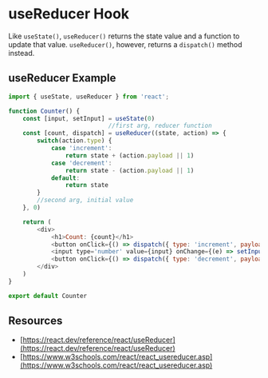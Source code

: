 # useReducer Hook

Like `useState()`, `useReducer()` returns the state value and a function to update that value. `useReducer()`, however, returns a `dispatch()` method instead.

## useReducer Example

``` js
import { useState, useReducer } from 'react';

function Counter() {
    const [input, setInput] = useState(0)
                            //first arg, reducer function
    const [count, dispatch] = useReducer((state, action) => {
        switch(action.type) {
            case 'increment':
                return state + (action.payload || 1)
            case 'decrement':
                return state - (action.payload || 1)
            default:
                return state
        }
        //second arg, initial value
    }, 0)

    return (
        <div>
            <h1>Count: {count}</h1>
            <button onClick={() => dispatch({ type: 'increment', payload: Number(input) })}>Increment</button>
            <input type='number' value={input} onChange={(e) => setInput(e.target.value)} />
            <button onClick={() => dispatch({ type: 'decrement', payload: Number(input) })}>Decrement</button>
        </div>
    )
}

export default Counter
```

## Resources

* [https://react.dev/reference/react/useReducer](https://react.dev/reference/react/useReducer)
* [https://www.w3schools.com/react/react_usereducer.asp](https://www.w3schools.com/react/react_usereducer.asp)